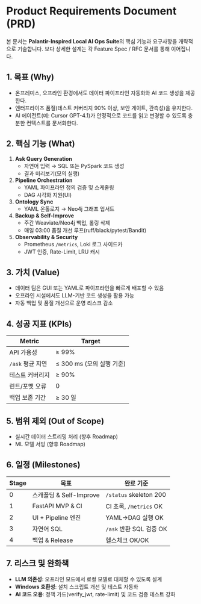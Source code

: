 # Product Requirements Document (PRD)

본 문서는 **Palantir-Inspired Local AI Ops Suite**의 핵심 기능과 요구사항을 개략적으로 기술합니다. 보다 상세한 설계는 각 Feature Spec / RFC 문서를 통해 이어집니다.

## 1. 목표 (Why)
- 온프레미스, 오프라인 환경에서도 데이터 파이프라인 자동화와 AI 코드 생성을 제공한다.
- 엔터프라이즈 품질(테스트 커버리지 90% 이상, 보안 게이트, 관측성)을 유지한다.
- AI 에이전트(예: Cursor GPT-4.1)가 안정적으로 코드를 읽고 변경할 수 있도록 충분한 컨텍스트를 문서화한다.

## 2. 핵심 기능 (What)
1. **Ask Query Generation**
   - 자연어 입력 → SQL 또는 PySpark 코드 생성
   - 결과 미리보기(모의 실행)
2. **Pipeline Orchestration**
   - YAML 파이프라인 정의 검증 및 스케줄링
   - DAG 시각화 지원(UI)
3. **Ontology Sync**
   - YAML 온톨로지 → Neo4j 그래프 업서트
4. **Backup & Self-Improve**
   - 주간 Weaviate/Neo4j 백업, 롤링 삭제
   - 매일 03:00 품질 개선 루프(ruff/black/pytest/Bandit)
5. **Observability & Security**
   - Prometheus `/metrics`, Loki 로그 사이드카
   - JWT 인증, Rate-Limit, LRU 캐시

## 3. 가치 (Value)
- 데이터 팀은 GUI 또는 YAML로 파이프라인을 빠르게 배포할 수 있음
- 오프라인 시설에서도 LLM-기반 코드 생성을 활용 가능
- 자동 백업 및 품질 개선으로 운영 리스크 감소

## 4. 성공 지표 (KPIs)
| Metric | Target |
|--------|--------|
| API 가용성 | ≥ 99% |
| `/ask` 평균 지연 | ≤ 300 ms (모의 실행 기준) |
| 테스트 커버리지 | ≥ 90% |
| 린트/포맷 오류 | 0 |
| 백업 보존 기간 | ≥ 30 일 |

## 5. 범위 제외 (Out of Scope)
- 실시간 데이터 스트리밍 처리 (향후 Roadmap)
- ML 모델 서빙 (향후 Roadmap)

## 6. 일정 (Milestones)
| Stage | 목표 | 완료 기준 |
|-------|------|-----------|
| 0 | 스캐폴딩 & Self-Improve | `/status` skeleton 200 |
| 1 | FastAPI MVP & CI | CI 초록, `/metrics` OK |
| 2 | UI + Pipeline 엔진 | YAML→DAG 실행 OK |
| 3 | 자연어 SQL | `/ask` 반환 SQL 검증 OK |
| 4 | 백업 & Release | 헬스체크 OK/OK |

## 7. 리스크 및 완화책
- **LLM 의존성**: 오프라인 모드에서 로컬 모델로 대체할 수 있도록 설계
- **Windows 호환성**: 설치 스크립트 개선 및 테스트 자동화
- **AI 코드 오용**: 정책 가드(verify_jwt, rate-limit) 및 코드 검증 테스트 강화 